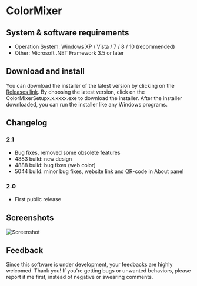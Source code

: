 # ColorMixer

## System & software requirements
- Operation System: Windows XP / Vista / 7 / 8 / 10 (recommended)
- Other: Microsoft .NET Framework 3.5 or later

## Download and install
You can download the installer of the latest version by clicking on the [Releases link](https://github.com/iminet/ColorMixer/releases). By choosing the latest version, click on the ColorMixerSetupx.x.xxxx.exe to download the installer. After the installer downloaded, you can run the installer like any Windows programs.

## Changelog
### 2.1
- Bug fixes, removed some obsolete features
- 4883 build: new design
- 4888 build: bug fixes (web color)
- 5044 build: minor bug fixes, website link and QR-code in About panel
### 2.0
- First public release

## Screenshots

![Screenshot](https://media.iminet.hu/image/projects/colormixer-21.png)

## Feedback
Since this software is under development, your feedbacks are highly welcomed. Thank you! If you're getting bugs or unwanted behaviors, please report it me first, instead of negative or swearing comments.
